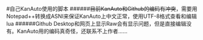 #自己KanAuto使用的脚本
######~~目前KanAuto和Github的编码有冲突~~，需要用Notepad++转换成ASNI来保证KanAuto上中文正常，使用UTF-8格式查看和编辑lua
######Github Desktop和网页上显示Raw会有显示问题，但是直接编辑没有。KanAuto用的编码真奇怪，还联系不上作者……

